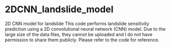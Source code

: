 # 2DCNN_landslide_model
2D CNN model for landslide
This code performs landslide sensitivity prediction using a 2D convolutional neural network (CNN) model. Due to the large size of the data files, they cannot be uploaded and I do not have permission to share them publicly. Please refer to the code for reference.

